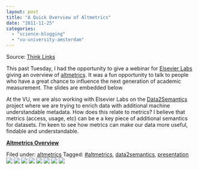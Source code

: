 ```yaml
---
layout: post
title: "A Quick Overview of Altmetrics"
date: "2011-11-25"
categories: 
  - "science-blogging"
  - "vu-university-amsterdam"
---
```


Source: [Think Links](http://thinklinks.wordpress.com/feed/)

This past Tuesday, I had the opportunity to give a webinar for [Elsevier Labs](http://elsevierlabs.wordpress.com/) giving an overview of [altmetrics](http://www.altmetrics.org). It was a fun opportunity to talk to people who have a great chance to influence the next generation of academic measurement. The slides are embedded below.

At the VU, we are also working with Elsevier Labs on the [Data2Semantics](http://www.data2semantics.org/) project where we are trying to enrich data with additional machine understandable metadata. How does this relate to metrics? I believe that metrics (access, usage, etc) can be e a key piece of additional semantics for datasets. I’m keen to see how metrics can make our data more useful, findable and understandable.

**[Altmetrics Overview](http://www.slideshare.net/pgroth/altmetrics-overview "Altmetrics Overview")**

  
Filed under: [altmetrics](https://thinklinks.wordpress.com/category/altmetrics-2/) Tagged: [#altmetrics](https://thinklinks.wordpress.com/tag/altmetrics/), [data2semantics](https://thinklinks.wordpress.com/tag/data2semantics/), [presentation](https://thinklinks.wordpress.com/tag/presentation/) [![](http://feeds.wordpress.com/1.0/comments/thinklinks.wordpress.com/333/)](http://feeds.wordpress.com/1.0/gocomments/thinklinks.wordpress.com/333/) [![](http://feeds.wordpress.com/1.0/delicious/thinklinks.wordpress.com/333/)](http://feeds.wordpress.com/1.0/godelicious/thinklinks.wordpress.com/333/) [![](http://feeds.wordpress.com/1.0/facebook/thinklinks.wordpress.com/333/)](http://feeds.wordpress.com/1.0/gofacebook/thinklinks.wordpress.com/333/) [![](http://feeds.wordpress.com/1.0/twitter/thinklinks.wordpress.com/333/)](http://feeds.wordpress.com/1.0/gotwitter/thinklinks.wordpress.com/333/) [![](http://feeds.wordpress.com/1.0/stumble/thinklinks.wordpress.com/333/)](http://feeds.wordpress.com/1.0/gostumble/thinklinks.wordpress.com/333/) [![](http://feeds.wordpress.com/1.0/digg/thinklinks.wordpress.com/333/)](http://feeds.wordpress.com/1.0/godigg/thinklinks.wordpress.com/333/) [![](http://feeds.wordpress.com/1.0/reddit/thinklinks.wordpress.com/333/)](http://feeds.wordpress.com/1.0/goreddit/thinklinks.wordpress.com/333/) ![](http://stats.wordpress.com/b.gif?host=thinklinks.wordpress.com&blog=5274753&post=333&subd=thinklinks&ref=&feed=1)

